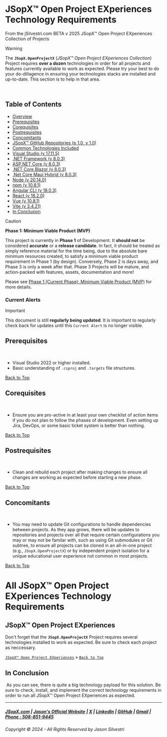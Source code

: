 ﻿
# JSopX™ Open Project EXperiences Technology Requirements

From the ﻿jSilvestri.com BETA v 2025 JSopX™ Open Project EXperiences Collection of Projects


> [!WARNING]
> The **`JSopX.OpenProjectX`** (_JSopX™ Open Project EXperiences Collection_) Project requires **over a dozen** technologies in order for all projects and features currently available to work as expected. Please try your best to do your do-dillagence in ensuring your technologies stacks are installed and up-to-date.
This section is to help in that area.


﻿
## Table of Contents

- [Overview](#overview)
- [Prerequisites](#prerequisites)
- [Corequisites](#corequisites)
- [Postrequisites](#postrequisites)
- [Concomitants](#concomitants)
- [JSopX™ GitHub Repositories (p 1.0, v 1.0)](https://github.com/JasonSilvestri/JSopX.BridgeTooFar/tree/master/JSopX.BridgeTooFar/Docs/JSopX/Master/Technologies/GitHubRepositories.md)
- [Common Technologies Included](https://github.com/JasonSilvestri/JSopX.BridgeTooFar/tree/master/JSopX.BridgeTooFar/Docs/JSopX/Master/Technologies/CommonTechnologiesIncluded.md)
- [Visual Studio (v 17.11.5)](https://github.com/JasonSilvestri/JSopX.BridgeTooFar/tree/master/JSopX.BridgeTooFar/Docs/JSopX/Master/Technologies/VisualStudios.md)
- [.NET Framework (v 8.0.3)](https://github.com/JasonSilvestri/JSopX.BridgeTooFar/tree/master/JSopX.BridgeTooFar/Docs/JSopX/Master/Technologies/NetFrameworkSdk.md)
- [ASP.NET Core (v 8.0.3)](https://github.com/JasonSilvestri/JSopX.BridgeTooFar/tree/master/JSopX.BridgeTooFar/Docs/JSopX/Master/Technologies/AspNetCore.md)
- [.NET Core Blazor (v 8.0.3)](https://github.com/JasonSilvestri/JSopX.BridgeTooFar/tree/master/JSopX.BridgeTooFar/Docs/JSopX/Master/Technologies/NetCoreBlazor.md)
- [.Net Core Maui Hybrid (v 8.0.3)](https://github.com/JasonSilvestri/JSopX.BridgeTooFar/tree/master/JSopX.BridgeTooFar/Docs/JSopX/Master/Technologies/NetCoreMauiHybrid.md)
- [Node (v 20.14.0)](https://github.com/JasonSilvestri/JSopX.BridgeTooFar/tree/master/JSopX.BridgeTooFar/Docs/JSopX/Master/Technologies/Node.md)
- [npm (v 10.8.1)](https://github.com/JasonSilvestri/JSopX.BridgeTooFar/tree/master/JSopX.BridgeTooFar/Docs/JSopX/Master/Technologies/npm.md)
- [Angular CLI (v 18.0.3)](https://github.com/JasonSilvestri/JSopX.BridgeTooFar/tree/master/JSopX.BridgeTooFar/Docs/JSopX/Master/Technologies/AngularCli.md)
- [React (v 18.2.0)](https://github.com/JasonSilvestri/JSopX.BridgeTooFar/tree/master/JSopX.BridgeTooFar/Docs/JSopX/Master/Technologies/React.md)
- [Vue (v 10.8.1)](https://github.com/JasonSilvestri/JSopX.BridgeTooFar/tree/master/JSopX.BridgeTooFar/Docs/JSopX/Master/Technologies/Vue.md)
- [Vite (v 3.4.21)](https://github.com/JasonSilvestri/JSopX.BridgeTooFar/tree/master/JSopX.BridgeTooFar/Docs/JSopX/Master/Technologies/Vite.md)
- [In Conclusion](#in-conclusion)


> [!CAUTION]
> **Phase 1: Minimum Viable Product (MVP)**
> 
> This project is currently in **Phase 1** of Development. It **should not** be considered **accurate** or a **release candidate**. In fact, it should be treated as simply reference material for the time being, due to the absolute bare minimum resources created, to satisfy a minimum viable product requirement in Phase 1 (by design). Conversely, Phase 2 is days away, and Phase 3 is only a week after that. Phase 3 Projects will be mature, and action-packed with features, assets, documentation and more!
> 
> Please see [Phase 1 (Current Phase): Minimum Viable Product (MVP)](https://github.com/JasonSilvestri/JSopX.BridgeTooFar/blob/master/JSopX.BridgeTooFar/Docs/JSopX/Master/Phases/Phase-1-Minimum-Viable-Product-MVP.md) for more details.




### Current Alerts

> [!IMPORTANT]
> This document is still  **regularly being updated**. It is important to regularly check back for updates until this `Current Alert` is no longer visible.


## Prerequisites

﻿
- Visual Studio 2022 or higher installed.
- Basic understanding of `.csproj` and `.targets` file structures.



[Back to Top](#table-of-contents)

## Corequisites

﻿
- Ensure you are pro-active in at least your own checklist of action items if you do not plan to follow the phases of development. Even setting up Jira, DevOps, or some basic ticket system is better than nothing.


[Back to Top](#table-of-contents)

## Postrequisites

﻿
- Clean and rebuild each project after making changes to ensure all changes are working as expected before starting a new phase.


[Back to Top](#table-of-contents)

## Concomitants

﻿
- You may need to update Git configurations to handle dependencies between projects. As they app grows, there will be updates to repositories and projects over all that require certain configurations you may or may not be familar with, such as using Git submodules or Git subtree, to ensure all projects can be cloned in an all-in-one project (e.g., `JSopX.OpenProjectX`) or by independent project isolation for a unique educational user experience not common in most projects.


[Back to Top](#table-of-contents)

# All JSopX™ Open Project EXperiences Technology Requirements




## JSopX™ Open Project EXperiences

Don't forget that the **`JSopX.OpenProjectX`** Project requires several technologies installed to work as expected. Be sure to check each project as neccessary.

[`JSopX™ Open Project EXperiences`](https://github.com/JasonSilvestri/JSopX.BridgeTooFar/tree/master/JSopX.BridgeTooFar/Docs/JSopX/Master/OpenProjects.md)  »  [`Back to Top`](#table-of-contents)

## In Conclusion

﻿
As you can see, there is quite a big technology payload for this solution. Be sure to check, install, and implement the correct technology requirements in order to run all JSopX™ Open Project EXperiences as expected.


---

##### [JSopX.com](https://www.jsopx.com/) | [Jason's Official Website](https://www.jsilvestri.com/) | [X](https://www.x.com/JasonSilvestri) | [LinkedIn](http://www.linkedin.com/in/JasonSilvestri) | [GitHub](https://github.com/JasonSilvestri) | [Gmail](mailto:therealjasonsilvestri@gmail.com) | [Phone : 508-851-9445](phoneto:508-851-9445)

###### Copyright © 2024 - All Rights Reserved by Jason Silvestri